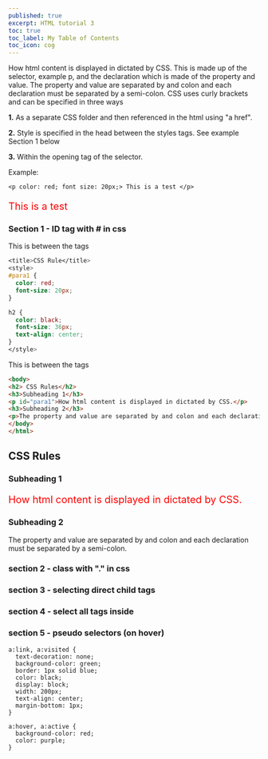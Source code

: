```yaml
---
published: true
excerpt: HTML tutorial 3
toc: true
toc_label: My Table of Contents
toc_icon: cog
---
```

How html content is displayed in dictated by CSS. This is made up of the selector, example p, and the declaration which is made of the property and value. The property and value are separated by and colon and each declaration must be separated by a semi-colon. CSS uses curly brackets and can be specified in three ways

**1.** As a separate CSS folder and then referenced in the html using "a href". 

**2.** Style is specified in the head between the styles tags. See example Section 1 below

**3.** Within the opening tag of the selector.

Example:  

```
<p color: red; font size: 20px;> This is a test </p>
```
<p style="color: red; font-size: 20px;">
This is a test
</p>


### Section 1 - ID tag with # in css

This is between the <head></head> tags 
```css
<title>CSS Rule</title>
<style>
#para1 {
  color: red;
  font-size: 20px;
}

h2 {
  color: black;
  font-size: 36px;
  text-align: center;
}
</style>
```
This is between the <body></body> tags 

```html
<body>
<h2> CSS Rules</h2>
<h3>Subheading 1</h3>
<p id="para1">How html content is displayed in dictated by CSS.</p>
<h3>Subheading 2</h3>
<p>The property and value are separated by and colon and each declaration must be separated by a semi-colon. </p>
</body>
</html>
```

<title>CSS Rule</title>
<style>
#para1 {
  color: red;
  font-size: 20px;
}

h2 {
  color: black;
  font-size: 36px;
  text-align: center;
}
</style>

<h2> CSS Rules</h2>
<h3>Subheading 1</h3>
<p id="para1">How html content is displayed in dictated by CSS.</p>
<h3>Subheading 2</h3>
<p>The property and value are separated by and colon and each declaration must be separated by a semi-colon. </p>



### section 2 - class with "." in css



### section 3 - selecting direct child tags

### section 4 - select all tags inside 

### section 5 - pseudo selectors (on hover)
```
a:link, a:visited {
  text-decoration: none;
  background-color: green;
  border: 1px solid blue;
  color: black;
  display: block;
  width: 200px;
  text-align: center;
  margin-bottom: 1px;
}

a:hover, a:active {
  background-color: red;
  color: purple;
}
```
